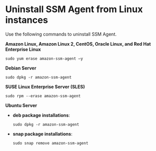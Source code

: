 # Uninstall SSM Agent from Linux instances<a name="sysman-uninstall-agent"></a>

Use the following commands to uninstall SSM Agent\.

**Amazon Linux, Amazon Linux 2, CentOS, Oracle Linux, and Red Hat Enterprise Linux**

```
sudo yum erase amazon-ssm-agent –y
```

**Debian Server**

```
sudo dpkg -r amazon-ssm-agent
```

**SUSE Linux Enterprise Server \(SLES\)**

```
sudo rpm --erase amazon-ssm-agent
```

**Ubuntu Server**
+ **deb package installations**:

  ```
  sudo dpkg -r amazon-ssm-agent
  ```
+ **snap package installations**:

  ```
  sudo snap remove amazon-ssm-agent
  ```